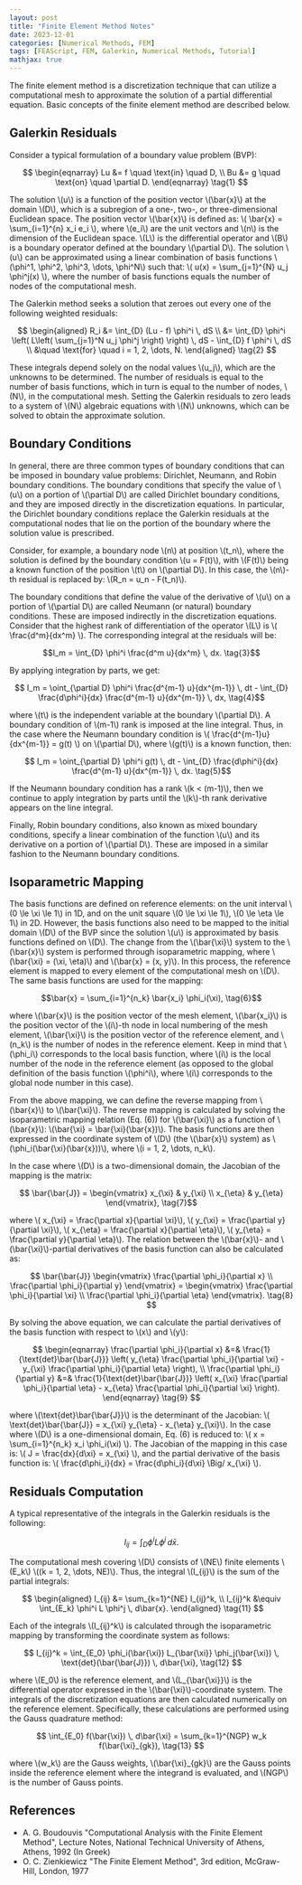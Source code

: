 ```yaml
---
layout: post
title: "Finite Element Method Notes"
date: 2023-12-01
categories: [Numerical Methods, FEM]
tags: [FEAScript, FEM, Galerkin, Numerical Methods, Tutorial]
mathjax: true
---
```


<script src="https://polyfill.io/v3/polyfill.min.js?features=es6"></script>
<script id="MathJax-script" async src="https://cdn.jsdelivr.net/npm/mathjax@3/es5/tex-mml-chtml.js"></script>

The finite element method is a discretization technique that can utilize a computational mesh to approximate the solution of a partial differential equation. Basic concepts of the finite element method are described below.

## Galerkin Residuals

Consider a typical formulation of a boundary value problem (BVP):

$$
\begin{eqnarray}
Lu &= f \quad \text{in} \quad D, \\
Bu &= g \quad \text{on} \quad \partial D.
\end{eqnarray} \tag{1}
$$

The solution \\(u\\) is a function of the position vector \\(\bar{x}\\) at the domain \\(D\\), which is a subregion of a one-, two-, or three-dimensional Euclidean space. The position vector \\(\bar{x}\\) is defined as: \\( \bar{x} = \sum_{i=1}^{n} x_i e_i \\), where \\(e_i\\) are the unit vectors and \\(n\\) is the dimension of the Euclidean space. \\(L\\) is the differential operator and \\(B\\) is a boundary operator defined at the boundary \\(\partial D\\). The solution \\(u\\) can be approximated using a linear combination of basis functions \\(\phi^1, \phi^2, \phi^3, \dots, \phi^N\\) such that: \\( u(x) = \sum_{j=1}^{N} u_j \phi^j(x) \\), where the number of basis functions equals the number of nodes of the computational mesh.

The Galerkin method seeks a solution that zeroes out every one of the following weighted residuals:

$$
\begin{aligned}
R_i &= \int_{D} (Lu - f) \phi^i \, dS \\
&= \int_{D} \phi^i \left( L\left( \sum_{j=1}^N u_j \phi^j \right) \right) \, dS - \int_{D} f \phi^i \, dS \\
&\quad \text{for} \quad i = 1, 2, \dots, N.
\end{aligned} \tag{2}
$$

These integrals depend solely on the nodal values \\(u_j\\), which are the unknowns to be determined. The number of residuals is equal to the number of basis functions, which in turn is equal to the number of nodes, \\(N\\), in the computational mesh. Setting the Galerkin residuals to zero leads to a system of \\(N\\) algebraic equations with \\(N\\) unknowns, which can be solved to obtain the approximate solution.

## Boundary Conditions

In general, there are three common types of boundary conditions that can be imposed in boundary value problems: Dirichlet, Neumann, and Robin boundary conditions. The boundary conditions that specify the value of \\(u\\) on a portion of \\(\partial D\\) are called Dirichlet boundary conditions, and they are imposed directly in the discretization equations. In particular, the Dirichlet boundary conditions replace the Galerkin residuals at the computational nodes that lie on the portion of the boundary where the solution value is prescribed.

Consider, for example, a boundary node \\(n\\) at position \\(t_n\\), where the solution is defined by the boundary condition \\(u = F(t)\\), with \\(F(t)\\) being a known function of the position \\(t\\) on \\(\partial D\\). In this case, the \\(n\\)-th residual is replaced by: \\(R_n = u_n - F(t_n)\\).

The boundary conditions that define the value of the derivative of \\(u\\) on a portion of \\(\partial D\\) are called Neumann (or natural) boundary conditions. These are imposed indirectly in the discretization equations. Consider that the highest rank of differentiation of the operator \\(L\\) is \\( \frac{d^m}{dx^m} \\). The corresponding integral at the residuals will be:

$$I_m = \int_{D} \phi^i \frac{d^m u}{dx^m} \, dx. \tag{3}$$

By applying integration by parts, we get:

$$ I_m = \oint_{\partial D} \phi^i \frac{d^{m-1} u}{dx^{m-1}} \, dt - \int_{D} \frac{d\phi^i}{dx} \frac{d^{m-1} u}{dx^{m-1}} \, dx, \tag{4}$$

where \\(t\\) is the independent variable at the boundary \\(\partial D\\). A boundary condition of \\(m-1\\) rank is imposed at the line integral. Thus, in the case where the Neumann boundary condition is \\( \frac{d^{m-1}u}{dx^{m-1}} = g(t) \\) on \\(\partial D\\), where \\(g(t)\\) is a known function, then:

$$ I_m = \oint_{\partial D} \phi^i g(t) \, dt - \int_{D} \frac{d\phi^i}{dx} \frac{d^{m-1} u}{dx^{m-1}} \, dx. \tag{5}$$

If the Neumann boundary condition has a rank \\(k < (m-1)\\), then we continue to apply integration by parts until the \\(k\\)-th rank derivative appears on the line integral.

Finally, Robin boundary conditions, also known as mixed boundary conditions, specify a linear combination of the function \\(u\\) and its derivative on a portion of \\(\partial D\\). These are imposed in a similar fashion to the Neumann boundary conditions.

## Isoparametric Mapping

The basis functions are defined on reference elements: on the unit interval \\(0 \le \xi \le 1\\) in 1D, and on the unit square \\(0 \le \xi \le 1\\), \\(0 \le \eta \le 1\\) in 2D. However, the basis functions also need to be mapped to the initial domain \\(D\\) of the BVP since the solution \\(u\\) is approximated by basis functions defined on \\(D\\). The change from the \\(\bar{\xi}\\) system to the \\(\bar{x}\\) system is performed through isoparametric mapping, where \\(\bar{\xi} = (\xi, \eta)\\) and \\(\bar{x} = (x, y)\\). In this process, the reference element is mapped to every element of the computational mesh on \\(D\\). The same basis functions are used for the mapping:

$$\bar{x} = \sum_{i=1}^{n_k} \bar{x_i} \phi_i(\xi), \tag{6}$$

where \\(\bar{x}\\) is the position vector of the mesh element, \\(\bar{x_i}\\) is the position vector of the \\(i\\)-th node in local numbering of the mesh element, \\(\bar{\xi}\\) is the position vector of the reference element, and \\(n_k\\) is the number of nodes in the reference element. Keep in mind that \\(\phi_i\\) corresponds to the local basis function, where \\(i\\) is the local number of the node in the reference element (as opposed to the global definition of the basis function \\(\phi^i\\), where \\(i\\) corresponds to the global node number in this case).

From the above mapping, we can define the reverse mapping from \\(\bar{x}\\) to \\(\bar{\xi}\\). The reverse mapping is calculated by solving the isoparametric mapping relation (Eq. (6)) for \\(\bar{\xi}\\) as a function of \\(\bar{x}\\): \\(\bar{\xi} = \bar{\xi}(\bar{x})\\). The basis functions are then expressed in the coordinate system of \\(D\\) (the \\(\bar{x}\\) system) as \\(\phi_i(\bar{\xi}(\bar{x}))\\), where \\(i = 1, 2, \dots, n_k\\).

In the case where \\(D\\) is a two-dimensional domain, the Jacobian of the mapping is the matrix:

$$ \bar{\bar{J}} = \begin{vmatrix} x_{\xi} & y_{\xi} \\ x_{\eta} & y_{\eta} \end{vmatrix}, \tag{7}$$

where \\( x_{\xi} = \frac{\partial x}{\partial \xi}\\), \\( y_{\xi} = \frac{\partial y}{\partial \xi}\\), \\( x_{\eta} = \frac{\partial x}{\partial \eta}\\), \\( y_{\eta} = \frac{\partial y}{\partial \eta}\\). The relation between the \\(\bar{x}\\)- and \\(\bar{\xi}\\)-partial derivatives of the basis function can also be calculated as:

$$ \bar{\bar{J}} \begin{vmatrix} \frac{\partial \phi_i}{\partial x} \\ \frac{\partial \phi_i}{\partial y} \end{vmatrix} = \begin{vmatrix} \frac{\partial \phi_i}{\partial \xi} \\ \frac{\partial \phi_i}{\partial \eta} \end{vmatrix}. \tag{8} $$

By solving the above equation, we can calculate the partial derivatives of the basis function with respect to \\(x\\) and \\(y\\):

$$
\begin{eqnarray}
\frac{\partial \phi_i}{\partial x} &=& \frac{1}{\text{det}\bar{\bar{J}}} \left( y_{\eta} \frac{\partial \phi_i}{\partial \xi} - y_{\xi} \frac{\partial \phi_i}{\partial \eta} \right), \\
\frac{\partial \phi_i}{\partial y} &=& \frac{1}{\text{det}\bar{\bar{J}}} \left( x_{\xi} \frac{\partial \phi_i}{\partial \eta} - x_{\eta} \frac{\partial \phi_i}{\partial \xi} \right).
\end{eqnarray} \tag{9}
$$

where \\(\text{det}\bar{\bar{J}}\\) is the determinant of the Jacobian: \\( \text{det}\bar{\bar{J}} = x_{\xi} y_{\eta} - x_{\eta} y_{\xi}\\). In the case where \\(D\\) is a one-dimensional domain, Eq. (6) is reduced to: \\( x = \sum_{i=1}^{n_k} x_i \phi_i(\xi) \\). The Jacobian of the mapping in this case is: \\( J = \frac{dx}{d\xi} = x_{\xi} \\), and the partial derivative of the basis function is: \\( \frac{d\phi_i}{dx} = \frac{d\phi_i}{d\xi} \Big/ x_{\xi} \\).

## Residuals Computation

A typical representative of the integrals in the Galerkin residuals is the following:

$$ I_{ij} = \int_{D} \phi^i L \phi^j \, d\bar{x}. \tag{10} $$

The computational mesh covering \\(D\\) consists of \\(NE\\) finite elements \\(E_k\\) \\((k = 1, 2, \dots, NE)\\). Thus, the integral \\(I_{ij}\\) is the sum of the partial integrals:

$$
\begin{aligned}
I_{ij} &= \sum_{k=1}^{NE} I_{ij}^k, \\
I_{ij}^k &\equiv \int_{E_k} \phi^i L \phi^j \, d\bar{x}.
\end{aligned} \tag{11}
$$

Each of the integrals \\(I_{ij}^k\\) is calculated through the isoparametric mapping by transforming the coordinate system as follows:

$$ I_{ij}^k = \int_{E_0} \phi_i(\bar{\xi}) L_{\bar{\xi}} \phi_j(\bar{\xi}) \, \text{det}(\bar{\bar{J}}) \, d\bar{\xi}, \tag{12} $$

where \\(E_0\\) is the reference element, and \\(L_{\bar{\xi}}\\) is the differential operator expressed in the \\(\bar{\xi}\\)-coordinate system. The integrals of the discretization equations are then calculated numerically on the reference element. Specifically, these calculations are performed using the Gauss quadrature method:

$$ \int_{E_0} f(\bar{\xi}) \, d\bar{\xi} = \sum_{k=1}^{NGP} w_k f(\bar{\xi}_{gk}), \tag{13} $$

where \\(w_k\\) are the Gauss weights, \\(\bar{\xi}_{gk}\\) are the Gauss points inside the reference element where the integrand is evaluated, and \\(NGP\\) is the number of Gauss points.

## References

- A. G. Boudouvis "Computational Analysis with the Finite Element Method", Lecture Notes, National Technical University of Athens, Athens, 1992 (In Greek)
- O. C. Zienkiewicz "The Finite Element Method", 3rd edition, McGraw-Hill, London, 1977